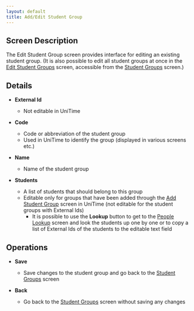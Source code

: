 ```yaml
---
layout: default
title: Add/Edit Student Group
---
```



## Screen Description

The Edit Student Group screen provides interface for editing an existing student group. (It is also possible to edit all student groups at once in the [Edit Student Groups](edit-student-groups) screen, accessible from the [Student Groups](student-groups) screen.)

## Details

* **External Id**
	* Not editable in UniTime

* **Code**
	* Code or abbreviation of the student group
	* Used in UniTime to identify the group (displayed in various screens etc.)

* **Name**
	* Name of the student group

* **Students**
	* A list of students that should belong to this group
	* Editable only for groups that have been added through the [Add Student Group](add-student-group) screen in UniTime (not editable for the student groups with External Ids)
		* It is possible to use the **Lookup** button to get to the [People Lookup](people-lookup) screen and look the students up one by one or to copy a list of External Ids of the students to the editable text field

## Operations

* **Save**
	* Save changes to the student group and go back to the [Student Groups](student-groups) screen

* **Back**
	* Go back to the [Student Groups](student-groups) screen without saving any changes
